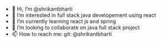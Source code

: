 - 👋 Hi, I’m @shrikantbharti
- 👀 I’m interested in full stack java developement using react
- 🌱 I’m currently learning react js and spring 
- 💞️ I’m looking to collaborate on java full stack project
- 📫 How to reach me: git: @shrikantbharti 

<!---
shrikantbharti/shrikantbharti is a ✨ special ✨ repository because its `README.md` (this file) appears on your GitHub profile.
You can click the Preview link to take a look at your changes.
--->
